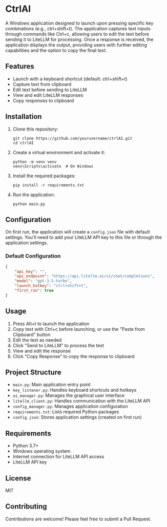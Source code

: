 # CtrlAI

A Windows application designed to launch upon pressing specific key combinations (e.g., ctrl+shift+t). The application captures text inputs through commands like Ctrl+c, allowing users to edit the text before sending it to LiteLLM for processing. Once a response is received, the application displays the output, providing users with further editing capabilities and the option to copy the final text.

## Features

- Launch with a keyboard shortcut (default: ctrl+shift+t)
- Capture text from clipboard
- Edit text before sending to LiteLLM
- View and edit LiteLLM responses
- Copy responses to clipboard

## Installation

1. Clone this repository:
   ```
   git clone https://github.com/yourusername/ctrlAI.git
   cd ctrlAI
   ```

2. Create a virtual environment and activate it:
   ```
   python -m venv venv
   venv\Scripts\activate  # On Windows
   ```

3. Install the required packages:
   ```
   pip install -r requirements.txt
   ```

4. Run the application:
   ```
   python main.py
   ```

## Configuration

On first run, the application will create a `config.json` file with default settings. You'll need to add your LiteLLM API key to this file or through the application settings.

### Default Configuration

```json
{
    "api_key": "",
    "api_endpoint": "https://api.litellm.ai/v1/chat/completions",
    "model": "gpt-3.5-turbo",
    "launch_hotkey": "ctrl+shift+t",
    "first_run": true
}
```

## Usage

1. Press Alt+t to launch the application
2. Copy text with Ctrl+c before launching, or use the "Paste from Clipboard" button
3. Edit the text as needed
4. Click "Send to LiteLLM" to process the text
5. View and edit the response
6. Click "Copy Response" to copy the response to clipboard

## Project Structure

- `main.py`: Main application entry point
- `key_listener.py`: Handles keyboard shortcuts and hotkeys
- `ui_manager.py`: Manages the graphical user interface
- `litellm_client.py`: Handles communication with the LiteLLM API
- `config_manager.py`: Manages application configuration
- `requirements.txt`: Lists required Python packages
- `config.json`: Stores application settings (created on first run)

## Requirements

- Python 3.7+
- Windows operating system
- Internet connection for LiteLLM API access
- LiteLLM API key

## License

MIT

## Contributing

Contributions are welcome! Please feel free to submit a Pull Request.
